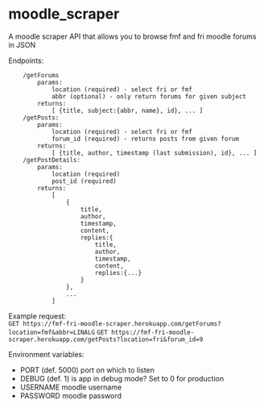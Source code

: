 # moodle_scraper
A moodle scraper API that allows you to browse fmf and fri moodle forums in JSON

Endpoints:
```
	/getForums
		params:
			location (required) - select fri or fmf
			abbr (optional) - only return forums for given subject
		returns:
			[ {title, subject:{abbr, name}, id}, ... ]
	/getPosts:
		params:
			location (required) - select fri or fmf
			forum_id (required) - returns posts from given forum
		returns:
			[ {title, author, timestamp (last submission), id}, ... ]
	/getPostDetails:
		params:
			location (required)
			post_id (required)
		returns:
			[
				{
					title,
					author,
					timestamp,
					content,
					replies:{
						title,
						author,
						timestamp,
						content,
						replies:{...}
					}
				},
				...
			]
```

Example request:  
```GET https://fmf-fri-moodle-scraper.herokuapp.com/getForums?location=fmf&abbr=LINALG```
```GET https://fmf-fri-moodle-scraper.herokuapp.com/getPosts?location=fri&forum_id=9```

Environment variables:
* PORT (def. 5000) port on which to listen
* DEBUG (def. 1) is app in debug mode? Set to 0 for production
* USERNAME moodle username
* PASSWORD moodle password

